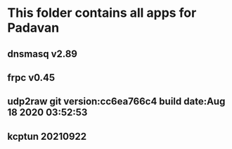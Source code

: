 # This folder contains all apps for Padavan
## dnsmasq v2.89
## frpc v0.45
## udp2raw git version:cc6ea766c4    build date:Aug 18 2020 03:52:53
## kcptun 20210922
